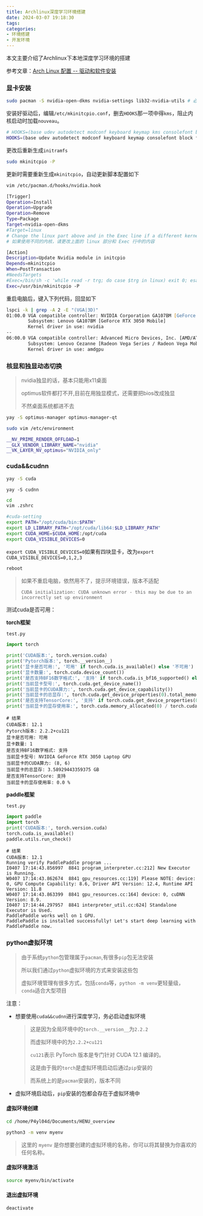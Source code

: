 ```yaml
---
title: Archlinux深度学习环境搭建
date: 2024-03-07 19:18:30
tags:
categories: 
- 环境搭建
- 开发环境
---
```


本文主要介绍了Archlinux下本地深度学习环境的搭建

<!--more-->

参考文章：[Arch Linux 配置 -- 驱动和软件安装](https://xland.cyou/p/arch-linux-configuration-driver-and-software/)

### 显卡安装

```bash
sudo pacman -S nvidia-open-dkms nvidia-settings lib32-nvidia-utils # 必须安装
```

安装好驱动后，编辑`/etc/mkinitcpio.conf`，删去`HOOKS`那一项中得`kms`，阻止内核启动时加载`nouveau`。

```zsh
# HOOKS=(base udev autodetect modconf keyboard keymap kms consolefont block filesystems fsck)  # 更改前
HOOKS=(base udev autodetect modconf keyboard keymap consolefont block filesystems fsck)  # 更改后
```

更改后重新生成`initramfs`

```zsh
sudo mkinitcpio -P
```

更新时需要重新生成`mkinitcpio`，自动更新脚本配置如下

```zsh
vim /etc/pacman.d/hooks/nvidia.hook
```

```zsh
[Trigger]
Operation=Install
Operation=Upgrade
Operation=Remove
Type=Package
Target=nvidia-open-dkms
#Target=linux
# Change the linux part above and in the Exec line if a different kernel is used
# 如果使用不同的内核，请更改上面的 linux 部分和 Exec 行中的内容

[Action]
Description=Update Nvidia module in initcpio
Depends=mkinitcpio
When=PostTransaction
#NeedsTargets
#Exec=/bin/sh -c 'while read -r trg; do case $trg in linux) exit 0; esac; done; /usr/bin/mkinitcpio -P'
Exec=/usr/bin/mkinitcpio -P
```

重启电脑后，键入下列代码，回显如下

```zsh
lspci -k | grep -A 2 -E "(VGA|3D)"
01:00.0 VGA compatible controller: NVIDIA Corporation GA107BM [GeForce RTX 3050 Mobile] (rev a1)
        Subsystem: Lenovo GA107BM [GeForce RTX 3050 Mobile]
        Kernel driver in use: nvidia
--
06:00.0 VGA compatible controller: Advanced Micro Devices, Inc. [AMD/ATI] Cezanne [Radeon Vega Series / Radeon Vega Mobile Series] (rev c5)
        Subsystem: Lenovo Cezanne [Radeon Vega Series / Radeon Vega Mobile Series]
        Kernel driver in use: amdgpu
```

### 核显和独显动态切换

> nvidia独显的话，基本只能用x11桌面
>
> optimus软件都打不开,目前在用独显模式，还需要把bios改成独显
>
> 不然桌面系统都进不去

```zsh
yay -S optimus-manager optimus-manager-qt
```

```zsh
sudo vim /etc/environment
```

```bash
__NV_PRIME_RENDER_OFFLOAD=1
__GLX_VENDOR_LIBRARY_NAME="nvidia"
__VK_LAYER_NV_optimus="NVIDIA_only"
```

### cuda&&cudnn

```zsh
yay -S cuda
```

```
yay -S cudnn
```

```zsh
cd 
vim .zshrc
```

```zsh
#cuda-setting
export PATH="/opt/cuda/bin:$PATH"
export LD_LIBRARY_PATH="/opt/cuda/lib64:$LD_LIBRARY_PATH"
export CUDA_HOME=$CUDA_HOME:/opt/cuda
export CUDA_VISIBLE_DEVICES=0
```

`export CUDA_VISIBLE_DEVICES=0`如果有四块显卡，改为`export CUDA_VISIBLE_DEVICES=0,1,2,3`

```zsh
reboot
```

> 如果不重启电脑，依然用不了，提示环境错误，版本不适配
>
> `CUDA initialization: CUDA unknown error - this may be due to an incorrectly set up environment`

测试cuda是否可用：

**torch框架**

```zsh
test.py
```

```python
import torch

print('CUDA版本:', torch.version.cuda)
print('Pytorch版本:', torch.__version__)
print('显卡是否可用:', '可用' if torch.cuda.is_available() else '不可用')
print('显卡数量:', torch.cuda.device_count())
print('是否支持BF16数字格式:', '支持' if torch.cuda.is_bf16_supported() else '不支持')
print('当前显卡型号:', torch.cuda.get_device_name())
print('当前显卡的CUDA算力:', torch.cuda.get_device_capability())
print('当前显卡的总显存:', torch.cuda.get_device_properties(0).total_memory / 1024 / 1024 / 1024, 'GB')
print('是否支持TensorCore:', '支持' if torch.cuda.get_device_properties(0).major >= 7 else '不支持')
print('当前显卡的显存使用率:', torch.cuda.memory_allocated(0) / torch.cuda.get_device_properties(0).total_memory * 100, '%')
```

```
# 结果
CUDA版本: 12.1
Pytorch版本: 2.2.2+cu121
显卡是否可用: 可用
显卡数量: 1
是否支持BF16数字格式: 支持
当前显卡型号: NVIDIA GeForce RTX 3050 Laptop GPU
当前显卡的CUDA算力: (8, 6)
当前显卡的总显存: 3.58929443359375 GB
是否支持TensorCore: 支持
当前显卡的显存使用率: 0.0 %
```

**paddle框架**

```
test.py
```

```python
import paddle
import torch
print('CUDA版本:', torch.version.cuda)
torch.cuda.is_available()
paddle.utils.run_check()
```

```
# 结果
CUDA版本: 12.1
Running verify PaddlePaddle program ... 
I0407 17:14:43.856997  8841 program_interpreter.cc:212] New Executor is Running.
W0407 17:14:43.862674  8841 gpu_resources.cc:119] Please NOTE: device: 0, GPU Compute Capability: 8.6, Driver API Version: 12.4, Runtime API Version: 11.8
W0407 17:14:43.863399  8841 gpu_resources.cc:164] device: 0, cuDNN Version: 8.9.
I0407 17:14:44.297957  8841 interpreter_util.cc:624] Standalone Executor is Used.
PaddlePaddle works well on 1 GPU.
PaddlePaddle is installed successfully! Let's start deep learning with PaddlePaddle now.
```

### python虚拟环境

> 由于系统`python`包管理属于`pacman`,有很多`pip`包无法安装
>
> 所以我们通过`python`虚拟环境的方式来安装这些包	
>
> 虚拟环境管理有很多方式，包括`conda`等，`python -m venv`更轻量级，`conda`适合大型项目

注意：

- 想要使用`cuda&&cudnn`进行深度学习，务必启动虚拟环境

  >这是因为全局环境中的`torch.__version__`为`2.2.2`
  >
  >而虚拟环境中的为`2.2.2+cu121`
  >
  >`cu121`表示 PyTorch 版本是专门针对 CUDA 12.1 编译的。
  >
  >这是由于我的`torch`是虚拟环境启动后通过`pip`安装的
  >
  >而系统上的是`pacman`安装的，版本不同

- 虚拟环境启动后，`pip`安装的包都会存在于虚拟环境中

#### 虚拟环境创建

```zsh
cd /home/P4yl04d/Documents/HENU_overview
```

```zsh
python3 -m venv myenv
```

> 这里的 `myenv` 是你想要创建的虚拟环境的名称，你可以将其替换为你喜欢的任何名称。

#### 虚拟环境激活

```zsh
source myenv/bin/activate
```

#### 退出虚拟环境

```zsh
deactivate
```

